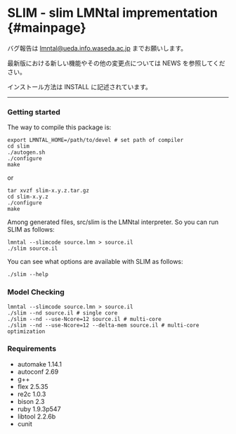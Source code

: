SLIM - slim LMNtal imprementation {#mainpage}
===============================

バグ報告は lmntal@ueda.info.waseda.ac.jp までお願いします。

最新版における新しい機能やその他の変更点については NEWS を参照してください。

インストール方法は INSTALL に記述されています。

---


### Getting started

The way to compile this package is:

```
export LMNTAL_HOME=/path/to/devel # set path of compiler
cd slim
./autogen.sh
./configure
make
```
or

```
tar xvzf slim-x.y.z.tar.gz
cd slim-x.y.z
./configure
make
```

Among generated files, src/slim is the LMNtal interpreter.
So you can run SLIM as follows:

```
lmntal --slimcode source.lmn > source.il
./slim source.il
```

You can see what options are available with SLIM as follows:

```
./slim --help
```

### Model Checking

```
lmntal --slimcode source.lmn > source.il
./slim --nd source.il # single core
./slim --nd --use-Ncore=12 source.il # multi-core
./slim --nd --use-Ncore=12 --delta-mem source.il # multi-core optimization
```

### Requirements
- automake 1.14.1
- autoconf 2.69
- g++
- flex 2.5.35
- re2c 1.0.3
- bison 2.3
- ruby 1.9.3p547
- libtool 2.2.6b
- cunit
